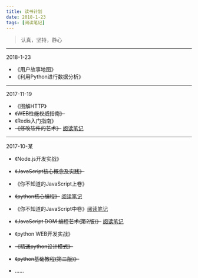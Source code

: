 ```yaml
---
title: 读书计划
date: 2018-1-23
tags: [阅读笔记]
---
```


> 认真，坚持，静心

---
2018-1-23

- 《用户故事地图》
- 《利用Python进行数据分析》


---
2017-11-19


- 《图解HTTP》
- ~~《WEB性能权威指南》~~
- 《Redis入门指南》
- ~~《修改软件的艺术》~~ [阅读笔记](https://suadminwen.github.io/2017/11/24/%E4%BF%AE%E6%94%B9%E8%BD%AF%E4%BB%B6%E7%9A%84%E8%89%BA%E6%9C%AF%E9%98%85%E8%AF%BB%E7%AC%94%E8%AE%B0%E5%8F%8A%E6%80%9D%E8%80%83/)

<!--more-->

---
2017-10-某

- 《Node.js开发实战》

- ~~《JavaScript核心概念及实践》~~
- 《你不知道的JavaScript上卷》


- ~~《python核心编程》~~ [阅读笔记](https://suadminwen.github.io/2017/08/06/python%E6%A0%B8%E5%BF%83%E7%BC%96%E7%A8%8B%E9%98%85%E8%AF%BB%E7%AC%94%E8%AE%B0/)
- 《你不知道的JavaScript中卷》[阅读笔记](https://suadminwen.github.io/2017/08/09/你不知道的javascript中卷阅读笔记/)

- ~~《JavaScript DOM 编程艺术(第2版)》~~ [阅读笔记](https://suadminwen.github.io/2017/07/24/JavaScript%20DOM%E9%98%85%E8%AF%BB%E7%AC%94%E8%AE%B0/)
- 《python WEB开发实战》

- ~~《精通python设计模式》~~
- ~~《python基础教程(第二版)》~~
- ……
